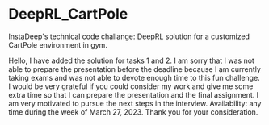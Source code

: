 # DeepRL_CartPole
InstaDeep's technical code challange: DeepRL solution for a customized CartPole environment in gym.

Hello, I have added the solution for tasks 1 and 2. I am sorry that I was not able to prepare the presentation before the deadline because I am currently taking exams and was not able to devote enough time to this fun challenge. I would be very grateful if you could consider my work and give me some extra time so that I can prepare the presentation and the final assignment. I am very motivated to pursue the next steps in the interview. 
Availability: any time during the week of March 27, 2023.
Thank you for your consideration.
